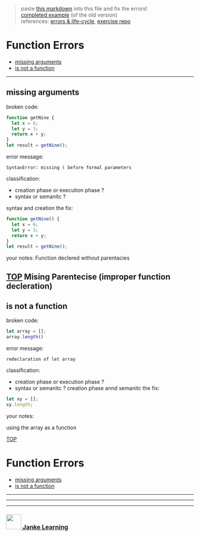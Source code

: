 > paste [this markdown](https://raw.githubusercontent.com/janke-learning/errors/master/functions.md) into this file and fix the errors!  
> [completed example](https://github.com/AlfiYusrina/hyf-javascript1/blob/master/week1/errors_solutions.MD) (of the old version)  
> references: [errors & life-cycle](https://github.com/janke-learning/errors-and-life-cycle), [exercise repo](https://github.com/janke-learning/errors)

# Function Errors

* [missing arguments](#missing-arguments)
* [is not a function](#is-not-a-function)

---

## missing arguments

broken code:
```js
function getNine {
  let x = 6;
  let y = 3;
  return x + y;
}
let result = getNine();
```
error message:
```
SyntaxError: missing ( before formal parameters
```
classification:
* creation phase or execution phase ?
* syntax or semanitc ?

syntax and creation
the fix:
```js
function getNine() {
  let x = 6;
  let y = 3;
  return x + y;
}
let result = getNine();
```
your notes: Function declered without parentacies

[TOP](#function-errors)
Mising Parentecise (improper function decleration)
---

## is not a function

broken code:
```js
let array = [];
array.length()
```
error message:
```
redeclaration of let array
```
classification:
* creation phase or execution phase ?
* syntax or semanitc ?
creation phase  annd semanitc
the fix:
```js
let xy = [];
xy.length;
```
your notes:

using the array as a function

[TOP](#function-errors)

# Function Errors

* [missing arguments](#missing-arguments)
* [is not a function](#is-not-a-function)

---

___
___
### <a href="http://janke-learning.org" target="_blank"><img src="https://user-images.githubusercontent.com/18554853/50098409-22575780-021c-11e9-99e1-962787adaded.png" width="40" height="40"></img> Janke Learning</a>
